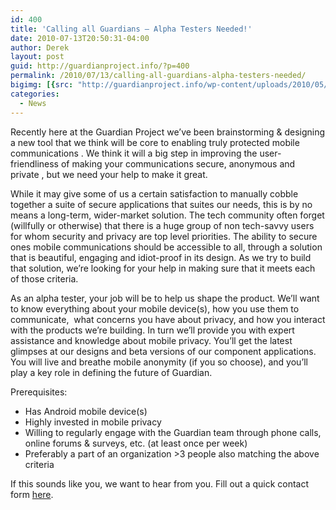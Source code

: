 ```yaml
---
id: 400
title: 'Calling all Guardians – Alpha Testers Needed!'
date: 2010-07-13T20:50:31-04:00
author: Derek
layout: post
guid: http://guardianproject.info/?p=400
permalink: /2010/07/13/calling-all-guardians-alpha-testers-needed/
bigimg: [{src: "http://guardianproject.info/wp-content/uploads/2010/05/IMG_3209-64x64.jpg",}]
categories:
  - News
---
```

Recently here at the Guardian Project we’ve been brainstorming & designing a new tool that we think will be core to enabling truly protected mobile communications . We think it will a big step in improving the user-friendliness of making your communications secure, anonymous and private , but we need your help to make it great.

While it may give some of us a certain satisfaction to manually cobble together a suite of secure applications that suites our needs, this is by no means a long-term, wider-market solution. The tech community often forget (willfully or otherwise) that there is a huge group of non tech-savvy users for whom security and privacy are top level priorities. The ability to secure ones mobile communications should be accessible to all, through a solution that is beautiful, engaging and idiot-proof in its design. As we try to build that solution, we’re looking for your help in making sure that it meets each of those criteria.

As an alpha tester, your job will be to help us shape the product. We’ll want to know everything about your mobile device(s), how you use them to communicate,  what concerns you have about privacy, and how you interact with the products we’re building. In turn we’ll provide you with expert assistance and knowledge about mobile privacy. You’ll get the latest glimpses at our designs and beta versions of our component applications. You will live and breathe mobile anonymity (if you so choose), and you’ll play a key role in defining the future of Guardian.

Prerequisites:

  * Has Android mobile device(s)
  * Highly invested in mobile privacy
  * Willing to regularly engage with the Guardian team through phone calls, online forums & surveys, etc. (at least once per week)
  * Preferably a part of an organization >3 people also matching the above criteria

If this sounds like you, we want to hear from you. Fill out a quick contact form [here](http://guardianproject.info/contact/alpha-testers-apply-here/).